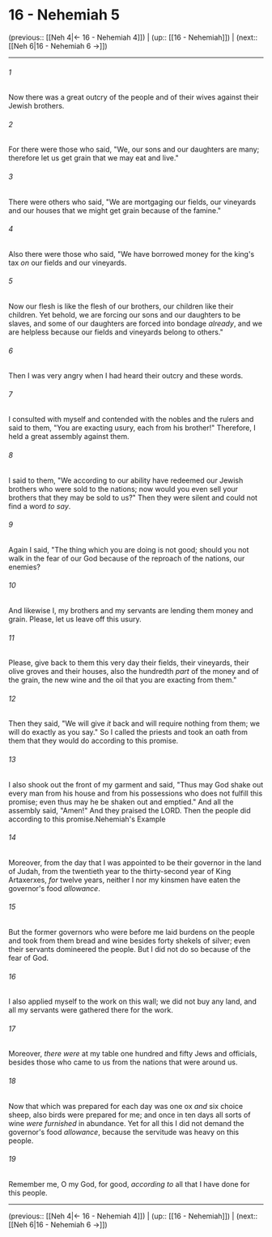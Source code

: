 # 16 - Nehemiah 5

(previous:: [[Neh 4|← 16 - Nehemiah 4]]) | (up:: [[16 - Nehemiah]]) | (next:: [[Neh 6|16 - Nehemiah 6 →]])

***


###### 1 
Now there was a great outcry of the people and of their wives against their Jewish brothers. 

###### 2 
For there were those who said, "We, our sons and our daughters are many; therefore let us get grain that we may eat and live." 

###### 3 
There were others who said, "We are mortgaging our fields, our vineyards and our houses that we might get grain because of the famine." 

###### 4 
Also there were those who said, "We have borrowed money for the king's tax _on_ our fields and our vineyards. 

###### 5 
Now our flesh is like the flesh of our brothers, our children like their children. Yet behold, we are forcing our sons and our daughters to be slaves, and some of our daughters are forced into bondage _already_, and we are helpless because our fields and vineyards belong to others." 

###### 6 
Then I was very angry when I had heard their outcry and these words. 

###### 7 
I consulted with myself and contended with the nobles and the rulers and said to them, "You are exacting usury, each from his brother!" Therefore, I held a great assembly against them. 

###### 8 
I said to them, "We according to our ability have redeemed our Jewish brothers who were sold to the nations; now would you even sell your brothers that they may be sold to us?" Then they were silent and could not find a word _to say_. 

###### 9 
Again I said, "The thing which you are doing is not good; should you not walk in the fear of our God because of the reproach of the nations, our enemies? 

###### 10 
And likewise I, my brothers and my servants are lending them money and grain. Please, let us leave off this usury. 

###### 11 
Please, give back to them this very day their fields, their vineyards, their olive groves and their houses, also the hundredth _part_ of the money and of the grain, the new wine and the oil that you are exacting from them." 

###### 12 
Then they said, "We will give _it_ back and will require nothing from them; we will do exactly as you say." So I called the priests and took an oath from them that they would do according to this promise. 

###### 13 
I also shook out the front of my garment and said, "Thus may God shake out every man from his house and from his possessions who does not fulfill this promise; even thus may he be shaken out and emptied." And all the assembly said, "Amen!" And they praised the LORD. Then the people did according to this promise.Nehemiah's Example 

###### 14 
Moreover, from the day that I was appointed to be their governor in the land of Judah, from the twentieth year to the thirty-second year of King Artaxerxes, _for_ twelve years, neither I nor my kinsmen have eaten the governor's food _allowance_. 

###### 15 
But the former governors who were before me laid burdens on the people and took from them bread and wine besides forty shekels of silver; even their servants domineered the people. But I did not do so because of the fear of God. 

###### 16 
I also applied myself to the work on this wall; we did not buy any land, and all my servants were gathered there for the work. 

###### 17 
Moreover, _there were_ at my table one hundred and fifty Jews and officials, besides those who came to us from the nations that were around us. 

###### 18 
Now that which was prepared for each day was one ox _and_ six choice sheep, also birds were prepared for me; and once in ten days all sorts of wine _were furnished_ in abundance. Yet for all this I did not demand the governor's food _allowance_, because the servitude was heavy on this people. 

###### 19 
Remember me, O my God, for good, _according to_ all that I have done for this people.

***

(previous:: [[Neh 4|← 16 - Nehemiah 4]]) | (up:: [[16 - Nehemiah]]) | (next:: [[Neh 6|16 - Nehemiah 6 →]])

